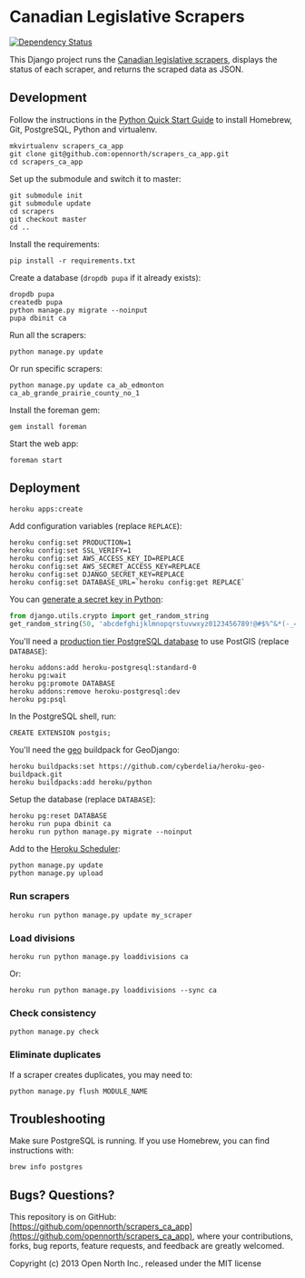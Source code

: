# Canadian Legislative Scrapers

[![Dependency Status](https://gemnasium.com/opennorth/scrapers_ca_app.png)](https://gemnasium.com/opennorth/scrapers_ca_app)

This Django project runs the [Canadian legislative scrapers](https://github.com/opencivicdata/scrapers-ca), displays the status of each scraper, and returns the scraped data as JSON.

## Development

Follow the instructions in the [Python Quick Start Guide](https://github.com/opennorth/wiki/wiki/Python-Quick-Start%3A-OS-X) to install Homebrew, Git, PostgreSQL, Python and virtualenv.

    mkvirtualenv scrapers_ca_app
    git clone git@github.com:opennorth/scrapers_ca_app.git
    cd scrapers_ca_app

Set up the submodule and switch it to master:

    git submodule init
    git submodule update
    cd scrapers
    git checkout master
    cd ..

Install the requirements:

    pip install -r requirements.txt

Create a database (`dropdb pupa` if it already exists):

    dropdb pupa
    createdb pupa
    python manage.py migrate --noinput
    pupa dbinit ca

Run all the scrapers:

    python manage.py update

Or run specific scrapers:

    python manage.py update ca_ab_edmonton ca_ab_grande_prairie_county_no_1

Install the foreman gem:

    gem install foreman

Start the web app:

    foreman start

## Deployment

    heroku apps:create

Add configuration variables (replace `REPLACE`):

    heroku config:set PRODUCTION=1
    heroku config:set SSL_VERIFY=1
    heroku config:set AWS_ACCESS_KEY_ID=REPLACE
    heroku config:set AWS_SECRET_ACCESS_KEY=REPLACE
    heroku config:set DJANGO_SECRET_KEY=REPLACE
    heroku config:set DATABASE_URL=`heroku config:get REPLACE`

You can [generate a secret key in Python](https://github.com/django/django/blob/master/django/core/management/commands/startproject.py):

```python
from django.utils.crypto import get_random_string
get_random_string(50, 'abcdefghijklmnopqrstuvwxyz0123456789!@#$%^&*(-_=+)')
```

You'll need a [production tier PostgreSQL database](https://devcenter.heroku.com/articles/postgis) to use PostGIS (replace `DATABASE`):

    heroku addons:add heroku-postgresql:standard-0
    heroku pg:wait
    heroku pg:promote DATABASE
    heroku addons:remove heroku-postgresql:dev
    heroku pg:psql

In the PostgreSQL shell, run:

    CREATE EXTENSION postgis;

You'll need the [geo](https://github.com/cyberdelia/heroku-geo-buildpack/) buildpack for GeoDjango:

    heroku buildpacks:set https://github.com/cyberdelia/heroku-geo-buildpack.git
    heroku buildpacks:add heroku/python

Setup the database (replace `DATABASE`):

    heroku pg:reset DATABASE
    heroku run pupa dbinit ca
    heroku run python manage.py migrate --noinput

Add to the [Heroku Scheduler](https://scheduler.heroku.com/dashboard):

    python manage.py update
    python manage.py upload

### Run scrapers

    heroku run python manage.py update my_scraper

### Load divisions

    heroku run python manage.py loaddivisions ca

Or:

    heroku run python manage.py loaddivisions --sync ca

### Check consistency

    python manage.py check

### Eliminate duplicates

If a scraper creates duplicates, you may need to:

    python manage.py flush MODULE_NAME

## Troubleshooting

Make sure PostgreSQL is running. If you use Homebrew, you can find instructions with:

    brew info postgres

## Bugs? Questions?

This repository is on GitHub: [https://github.com/opennorth/scrapers_ca_app](https://github.com/opennorth/scrapers_ca_app), where your contributions, forks, bug reports, feature requests, and feedback are greatly welcomed.

Copyright (c) 2013 Open North Inc., released under the MIT license
